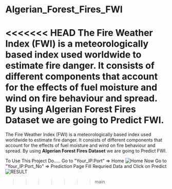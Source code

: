 # Algerian_Forest_Fires_FWI
<<<<<<< HEAD
The Fire Weather Index (FWI) is a meteorologically based index used worldwide to estimate fire danger. It consists of different components that account for the effects of fuel moisture and wind on fire behaviour and spread. By using **Algerian Forest Fires Dataset** we are going to Predict FWI. 
=======
The Fire Weather Index (FWI) is a meteorologically based index used worldwide to estimate fire danger. 
It consists of different components that account for the effects of fuel moisture and wind on fire behaviour and spread. 
By using **Algerian Forest Fires Dataset** we are going to Predict FWI. 

To Use This Project Do.....
Go to "Your_IP:Port" => Home
![Home](https://user-images.githubusercontent.com/93770622/233122300-ad9a8154-40b7-42ab-8e37-59a2aaef46b2.png)
Now Go to "Your_IP:Port_No" => Prediction Page
Fill Requried Data and Click on Predict
![RESULT](https://user-images.githubusercontent.com/93770622/233120851-e93ba5da-1cb1-475f-9474-8a6f694e686c.png)
>>>>>>> main
